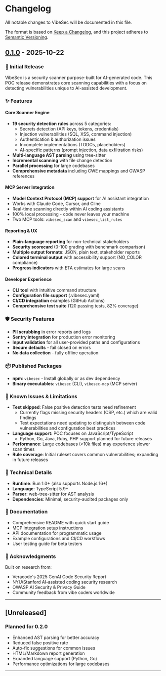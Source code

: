 # Changelog

All notable changes to VibeSec will be documented in this file.

The format is based on [Keep a Changelog](https://keepachangelog.com/en/1.0.0/),
and this project adheres to [Semantic Versioning](https://semver.org/spec/v2.0.0.html).

## [0.1.0] - 2025-10-22

### 🎉 Initial Release

VibeSec is a security scanner purpose-built for AI-generated code. This POC release demonstrates core scanning capabilities with a focus on detecting vulnerabilities unique to AI-assisted development.

### ✨ Features

#### Core Scanner Engine
- **19 security detection rules** across 5 categories:
  - Secrets detection (API keys, tokens, credentials)
  - Injection vulnerabilities (SQL, XSS, command injection)
  - Authentication & authorization issues
  - Incomplete implementations (TODOs, placeholders)
  - AI-specific patterns (prompt injection, data exfiltration risks)
- **Multi-language AST parsing** using tree-sitter
- **Incremental scanning** with file change detection
- **Parallel processing** for large codebases
- **Comprehensive metadata** including CWE mappings and OWASP references

#### MCP Server Integration
- **Model Context Protocol (MCP) support** for AI assistant integration
- Works with Claude Code, Cursor, and Cline
- Real-time scanning directly within AI coding assistants
- 100% local processing - code never leaves your machine
- Two MCP tools: `vibesec_scan` and `vibesec_list_rules`

#### Reporting & UX
- **Plain-language reporting** for non-technical stakeholders
- **Security scorecard** (0-100 grading with benchmark comparison)
- **Multiple output formats**: JSON, plain text, stakeholder reports
- **Colored terminal output** with accessibility support (NO_COLOR compliance)
- **Progress indicators** with ETA estimates for large scans

#### Developer Experience
- **CLI tool** with intuitive command structure
- **Configuration file support** (.vibesec.yaml)
- **CI/CD integration** examples (GitHub Actions)
- **Comprehensive test suite** (120 passing tests, 82% coverage)

### 🛡️ Security Features

- **PII scrubbing** in error reports and logs
- **Sentry integration** for production error monitoring
- **Input validation** for all user-provided paths and configurations
- **Secure defaults** - fail closed on errors
- **No data collection** - fully offline operation

### 📦 Published Packages

- **npm**: `vibesec` - Install globally or as dev dependency
- **Binary executables**: `vibesec` (CLI), `vibesec-mcp` (MCP server)

### 🐛 Known Issues & Limitations

- **Test skipped**: False positive detection tests need refinement
  - Currently flags missing security headers (CSP, etc.) which are valid findings
  - Test expectations need updating to distinguish between code vulnerabilities and configuration best practices
- **Language support**: POC focuses on JavaScript/TypeScript
  - Python, Go, Java, Ruby, PHP support planned for future releases
- **Performance**: Large codebases (>10k files) may experience slower scan times
- **Rule coverage**: Initial ruleset covers common vulnerabilities; expanding in future releases

### 🔧 Technical Details

- **Runtime**: Bun 1.0+ (also supports Node.js 16+)
- **Language**: TypeScript 5.9+
- **Parser**: web-tree-sitter for AST analysis
- **Dependencies**: Minimal, security-audited packages only

### 📝 Documentation

- Comprehensive README with quick start guide
- MCP integration setup instructions
- API documentation for programmatic usage
- Example configurations and CI/CD workflows
- User testing guide for beta testers

### 🙏 Acknowledgments

Built on research from:
- Veracode's 2025 GenAI Code Security Report
- NYU/Stanford AI-assisted coding security research
- OWASP AI Security & Privacy Guide
- Community feedback from vibe coders worldwide

---

## [Unreleased]

### Planned for 0.2.0
- Enhanced AST parsing for better accuracy
- Reduced false positive rate
- Auto-fix suggestions for common issues
- HTML/Markdown report generation
- Expanded language support (Python, Go)
- Performance optimizations for large codebases

---

[0.1.0]: https://github.com/ferg-cod3s/vibesec-bun-poc/releases/tag/v0.1.0
